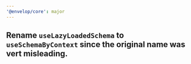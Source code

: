 ```yaml
---
'@envelop/core': major
---
```


## Rename `useLazyLoadedSchema` to `useSchemaByContext` since the original name was vert misleading.
